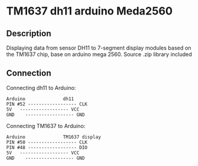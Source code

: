 # TM1637 dh11 arduino Meda2560

Description
-----------
Displaying data from sensor DH11 to 7-segment display modules based on the TM1637 chip, base on arduino mega 2560. Source .zip library included

Connection
-----------

Connecting dh11 to Arduino:

```
Arduino              dh11
PIN #52 ------------------ CLK
5V   ------------------ VCC
GND    ------------------ GND
```

Connecting TM1637 to Arduino:

```
Arduino              TM1637 display
PIN #50 ------------------ CLK
PIN #48 ------------------ DIO
5V   ------------------ VCC
GND    ------------------ GND
```